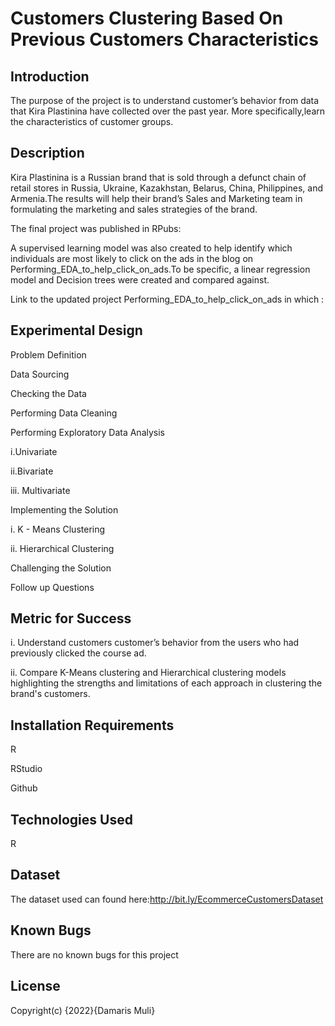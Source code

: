# Customers Clustering Based On Previous Customers Characteristics

## Introduction

The purpose of the project is to understand customer’s behavior from data that Kira Plastinina have collected over the past year. More specifically,learn the characteristics of customer groups.

## Description


Kira Plastinina is a Russian brand that is sold through a defunct chain of retail stores in Russia, Ukraine, Kazakhstan, Belarus, China, Philippines, and Armenia.The results will help their brand’s Sales and Marketing team  in formulating the marketing and sales strategies of the brand.

The final project was published in RPubs:

A supervised learning model was also created to help identify which individuals are most likely to click on the ads in the blog  on Performing_EDA_to_help_click_on_ads.To be specific, a linear regression model and  Decision trees were created and compared against.

Link to the updated project Performing_EDA_to_help_click_on_ads in which : 


## Experimental Design


Problem Definition

Data Sourcing

Checking the Data

Performing Data Cleaning

Performing Exploratory Data Analysis 

i.Univariate

ii.Bivariate 

iii. Multivariate

Implementing the Solution

i. K - Means Clustering
 
ii. Hierarchical Clustering

Challenging the Solution

Follow up Questions

## Metric for Success

i. Understand customers customer’s behavior from the users who had previously clicked the course ad.


ii. Compare K-Means clustering  and Hierarchical clustering models highlighting the strengths and limitations of each approach in clustering the brand's customers.


## Installation Requirements
R

RStudio

Github

## Technologies Used
R

## Dataset
The dataset used can found here:http://bit.ly/EcommerceCustomersDataset

## Known Bugs
There are no known bugs for this project

## License
Copyright(c) {2022}{Damaris Muli}
